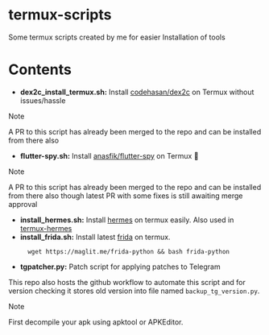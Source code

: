 # termux-scripts
Some termux scripts created by me for easier Installation of tools 

# Contents
- **dex2c_install_termux.sh:** Install [codehasan/dex2c](https://github.com/ratsan/dex2c) on Termux without issues/hassle

> [!NOTE]
> A PR to this script has already been merged to the repo and can be installed from there also
- **flutter-spy.sh:** Install [anasfik/flutter-spy](https://github.com/anasfik/flutter-spy) on Termux 🎉
> [!NOTE]
> A PR to this script has already been merged to the repo and can be installed from there also
> though latest PR with some fixes is still awaiting merge approval
- **install_hermes.sh:** Install [hermes](https://github.com/facebook/hermes) on termux easily. Also used in [termux-hermes](https://github.com/AbhiTheModder/termux-hermes)
- **install_frida.sh:** Install latest [frida](https://github.com/frida/frida.git) on termux.
    ```shell
      wget https://maglit.me/frida-python && bash frida-python
    ```
- **tgpatcher.py:** Patch script for applying patches to Telegram

This repo also hosts the github workflow to automate this script and for version checking it stores old version into file named `backup_tg_version.py`.
> [!NOTE]
> First decompile your apk using apktool or APKEditor.
